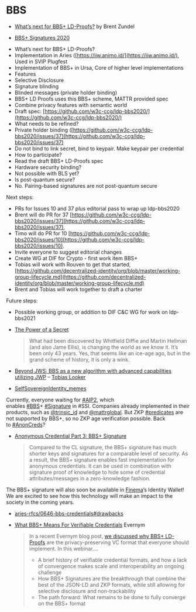 # BBS

* [What’s next for BBS+ LD-Proofs?](https://iiw.idcommons.net/13B/_What%2527s_next_for_BBS%252B_LD-Proofs%253F) by Brent Zundel

* [BBS+ Signatures 2020](https://w3c-ccg.github.io/ldp-bbs2020/)

- What’s next for BBS+ LD-Proofs?
- Implementation in Aries ([https://iiw.animo.id/](https://iiw.animo.id/), Used in SVIP Plugfest
- Implementation of BBS+ in Ursa, Core of higher level implementations
- Features
- Selective Disclosure
- Signature blinding
- Blinded messages (private holder binding)
- BBS+ LD Proofs uses this BBS+ scheme, MATTR provided spec
- Combine privacy features with semantic world
- Draft spec: [https://github.com/w3c-ccg/ldp-bbs2020/](https://github.com/w3c-ccg/ldp-bbs2020/)
- What needs to be refined?
- Private holder binding ([https://github.com/w3c-ccg/ldp-bbs2020/issues/37](https://github.com/w3c-ccg/ldp-bbs2020/issues/37)
- Do not bind to link secret, bind to keypair. Make keypair per credential
- How to participate?
- Read the draft BBS+ LD-Proofs spec
- Hardware security binding?
- Not possible with BLS yet?
- Is post-quantum secure?
- No. Pairing-based signatures are not post-quantum secure

Next steps:

- PRs for Issues 10 and 37 plus editorial pass to wrap up ldp-bbs2020
- Brent will do PR for 37 [https://github.com/w3c-ccg/ldp-bbs2020/issues/37](https://github.com/w3c-ccg/ldp-bbs2020/issues/37),
- Timo will do PR for 10 [https://github.com/w3c-ccg/ldp-bbs2020/issues/10](https://github.com/w3c-ccg/ldp-bbs2020/issues/10).
- Invite everyone to suggest editorial changes
- Create WG at DIF for Crypto - first work item BBS+
- Tobias will work with Rouven to get that started, [https://github.com/decentralized-identity/org/blob/master/working-group-lifecycle.md](https://github.com/decentralized-identity/org/blob/master/working-group-lifecycle.md)
- Brent and Tobias will work together to draft a charter

Future steps:

- Possible working group, or addition to DIF C&C WG for work on ldp-bbs2021

* [The Power of a Secret](https://trbouma.medium.com/the-power-of-a-secret-c9fa6a404ea3)
  > What had been discovered by Whitfield Diffie and Martin Hellman (and also Jame Ellis), is changing the world as we know it. It’s been only 43 years. Yes, that seems like an ice-age ago, but in the grand scheme of history, it is only a wink.


- [Beyond JWS: BBS as a new algorithm with advanced capabilities utilizing JWP](https://datatracker.ietf.org/meeting/114/materials/slides-114-jwp-beyond-jws-bbs-00) – [Tobias Looker](https://twitter.com/tplooker)
* [SelfSovereignIdentity_memes](https://twitter.com/SSI_by_memes/status/1578045600833994755)

Currently, everyone waiting for [#AIP2](https://twitter.com/hashtag/AIP2), which enables [#BBS](https://twitter.com/hashtag/BBS)+ [#Signature](https://twitter.com/hashtag/Signature) in #SSI. Companies already implemented in their products, such as [@trinsic_id](https://twitter.com/trinsic_id) and [@mattrglobal](https://twitter.com/mattrglobal). But ZKP [#predicates](https://twitter.com/hashtag/predicates) are not supported by BBS+, so no ZKP age verification possible. Back to [#AnonCreds](https://twitter.com/hashtag/AnonCreds)?
- [Anonymous Credential Part 3: BBS+ Signature](https://medium.com/finema/anonymous-credential-part-3-bbs-signature-26797721ca74)
  > Compared to the CL signature, the BBS+ signature has much shorter keys and signatures for a comparable level of security. As a result, the BBS+ signature enables fast implementation for anonymous credentials. It can be used in combination with signature proof of knowledge to hide some of credential attributes/messages in a zero-knowledge fashion.

The BBS+ signature will also soon be available in [Finema](https://finema.co/)’s Identity Wallet! We are excited to see how this technology will make an impact to the society in the coming years.

- [aries-rfcs/0646-bbs-credentials#drawbacks](https://github.com/hyperledger/aries-rfcs/tree/main/features/0646-bbs-credentials%23drawbacks)
* [What BBS+ Means For Verifiable Credentials](https://www.youtube.com/watch?v%3DdXlRIrrb9f4) Evernym
  > In a recent Evernym blog post, [we discussed why BBS+ LD-Proofs](https://www.evernym.com/blog/bbs-verifiable-credentials/) are the privacy-preserving VC format that everyone should implement. In this webinar….
  > - A brief history of verifiable credential formats, and how a lack of convergence makes scale and interoperability an ongoing challenge
  > - How BBS+ Signatures are the breakthrough that combine the best of the JSON-LD and ZKP formats, while still allowing for selective disclosure and non-trackability
  > - The path forward: What remains to be done to fully converge on the BBS+ format
